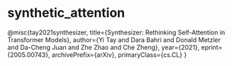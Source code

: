 # synthetic_attention

@misc{tay2021synthesizer,
      title={Synthesizer: Rethinking Self-Attention in Transformer Models}, 
      author={Yi Tay and Dara Bahri and Donald Metzler and Da-Cheng Juan and Zhe Zhao and Che Zheng},
      year={2021},
      eprint={2005.00743},
      archivePrefix={arXiv},
      primaryClass={cs.CL}
}
